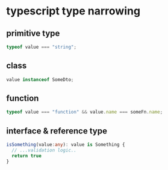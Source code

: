 # typescript type narrowing

## primitive type

```ts
typeof value === "string";
```

## class

```ts
value instanceof SomeDto;
```

## function

```ts
typeof value === "function" && value.name === someFn.name;
```

## interface & reference type

```ts
isSomething(value:any): value is Something {
  // ...validation logic..
  return true
}
```
